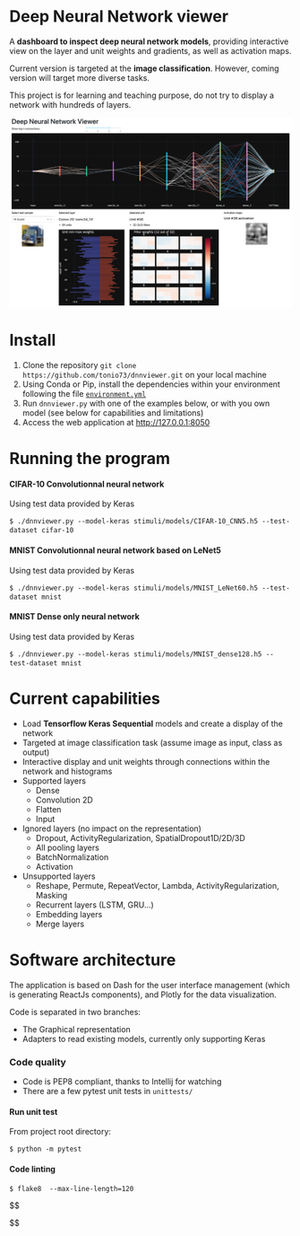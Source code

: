 # Deep Neural Network viewer

A **dashboard to inspect deep neural network models**, providing interactive view on the layer and unit weights and gradients, as well as activation maps.

Current version is targeted at the **image classification**. However, coming version will target more diverse tasks.

This project is for learning and teaching purpose, do not try to display a network with hundreds of layers.

<img src="assets/screenshots/CIFAR-10_LeNetLarge.png" alt="Screenshot" style="zoom:67%;" />

# Install

1. Clone the repository `git clone https://github.com/tonio73/dnnviewer.git` on your local machine
2. Using Conda or Pip, install the dependencies within your environment following the file [`environment.yml`](enviroment.yml)
3. Run `dnnviewer.py` with one of the examples below, or with you own model (see below for capabilities and limitations)
4. Access the web application at http://127.0.0.1:8050

# Running the program

#### CIFAR-10 Convolutionnal neural network

Using test data provided by Keras

```
$ ./dnnviewer.py --model-keras stimuli/models/CIFAR-10_CNN5.h5 --test-dataset cifar-10
```

#### MNIST Convolutionnal neural network based on LeNet5

Using test data provided by Keras

```
$ ./dnnviewer.py --model-keras stimuli/models/MNIST_LeNet60.h5 --test-dataset mnist
```

#### MNIST Dense only neural network

Using test data provided by Keras

```
$ ./dnnviewer.py --model-keras stimuli/models/MNIST_dense128.h5 --test-dataset mnist
```

# Current capabilities

- Load **Tensorflow Keras Sequential** models and create a display of the network
- Targeted at image classification task (assume image as input, class as output)
- Interactive display and unit weights through connections within the network and histograms
- Supported layers
  - Dense
  - Convolution 2D
  - Flatten
  - Input
- Ignored layers (no impact on the representation)
  - Dropout, ActivityRegularization, SpatialDropout1D/2D/3D
  - All pooling layers
  - BatchNormalization
  - Activation
- Unsupported layers
  - Reshape, Permute, RepeatVector, Lambda, ActivityRegularization, Masking
  - Recurrent layers (LSTM, GRU...)
  - Embedding layers
  - Merge layers

# Software architecture

The application is based on Dash for the user interface management (which is generating ReactJs components), and Plotly for the data visualization.

Code is separated in two branches:

- The Graphical representation
- Adapters to read existing models, currently only supporting Keras

### Code quality

- Code is PEP8 compliant, thanks to Intellij for watching
- There are a few pytest unit tests in `unittests/`

#### Run unit test

From project root directory:

```shell
$ python -m pytest
```

#### Code linting

```shell
$ flake8  --max-line-length=120
```


$$

$$
